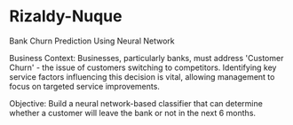 # Rizaldy-Nuque
Bank Churn Prediction Using Neural Network

Business Context:
Businesses, particularly banks, must address 'Customer Churn' - the issue of customers switching to competitors. Identifying key service factors influencing this decision is vital, allowing management to focus on targeted service improvements.

Objective:
Build a neural network-based classifier that can determine whether a customer will leave the bank or not in the next 6 months.

